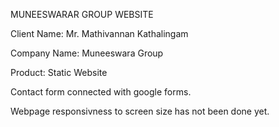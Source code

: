 MUNEESWARAR GROUP WEBSITE

Client Name: Mr. Mathivannan Kathalingam

Company Name: Muneeswara Group

Product: Static Website

Contact form connected with google forms.

Webpage responsivness to screen size has not been done yet. 
